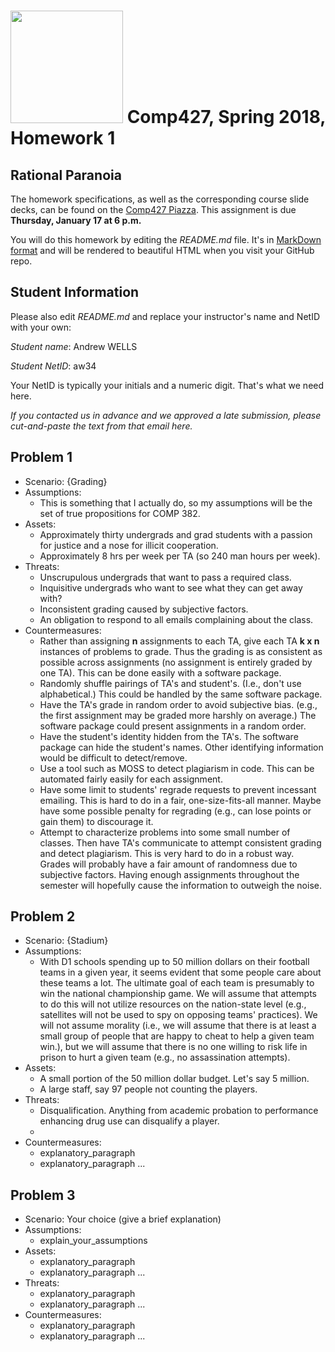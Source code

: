 # <img src="http://www.rice.edu/_images/rice-logo.jpg" width=180> Comp427, Spring 2018, Homework 1
## Rational Paranoia
The homework specifications, as well as the corresponding course slide decks,
can be found on the [Comp427 Piazza](https://piazza.com/class/jqifhp864b37ju).
This assignment is due **Thursday, January 17 at 6 p.m.**

You will do this homework by editing the _README.md_ file. It's in
[MarkDown format](https://guides.github.com/features/mastering-markdown/)
and will be rendered to beautiful HTML when you visit your GitHub repo.

## Student Information
Please also edit _README.md_ and replace your instructor's name and NetID with your own:

_Student name_: Andrew WELLS

_Student NetID_: aw34

Your NetID is typically your initials and a numeric digit. That's
what we need here.

_If you contacted us in advance and we approved a late submission,
please cut-and-paste the text from that email here._

## Problem 1
- Scenario: {Grading}
- Assumptions:
  - This is something that I actually do, so my assumptions will be the set of true propositions for COMP 382.
- Assets:
  - Approximately thirty undergrads and grad students with a passion for justice and a nose for illicit cooperation.
  - Approximately 8 hrs per week per TA (so 240 man hours per week).
- Threats:
  - Unscrupulous undergrads that want to pass a required class.
  - Inquisitive undergrads who want to see what they can get away with?
  - Inconsistent grading caused by subjective factors.
  - An obligation to respond to all emails complaining about the class.
- Countermeasures:
  - Rather than assigning **n** assignments to each TA, give each TA **k x n** instances of problems to grade. Thus the grading is as consistent as possible across assignments (no assignment is entirely graded by one TA). This can be done easily with a software package.
  - Randomly shuffle pairings of TA's and student's. (I.e., don't use alphabetical.) This could be handled by the same software package.
  - Have the TA's grade in random order to avoid subjective bias. (e.g., the first assignment may be graded more harshly on average.) The software package could present assignments in a random order.
  - Have the student's identity hidden from the TA's. The software package can hide the student's names. Other identifying information would be difficult to detect/remove.
  - Use a tool such as MOSS to detect plagiarism in code. This can be automated fairly easily for each assignment.
  - Have some limit to students' regrade requests to prevent incessant emailing. This is hard to do in a fair, one-size-fits-all manner. Maybe have some possible penalty for regrading (e.g., can lose points or gain them) to discourage it.
  - Attempt to characterize problems into some small number of classes. Then have TA's communicate to attempt consistent grading and detect plagiarism. This is very hard to do in a robust way. Grades will probably have a fair amount of randomness due to subjective factors. Having enough assignments throughout the semester will hopefully cause the information to outweigh the noise.

## Problem 2
- Scenario: {Stadium}
- Assumptions:
  - With D1 schools spending up to 50 million dollars on their football teams in a given year, it seems evident that some people care about these teams a lot. The ultimate goal of each team is presumably to win the national championship game. We will assume that attempts to do this will not utilize resources on the nation-state level (e.g., satellites will not be used to spy on opposing teams' practices). We will not assume morality (i.e., we will assume that there is at least a small group of people that are happy to cheat to help a given team win.), but we will assume that there is no one willing to risk life in prison to hurt a given team (e.g., no assassination attempts).
- Assets:
  - A small portion of the 50 million dollar budget. Let's say 5 million.
  - A large staff, say 97 people not counting the players.
- Threats:
  - Disqualification. Anything from academic probation to performance enhancing drug use can disqualify a player.
  - 
- Countermeasures:
  - explanatory_paragraph
  - explanatory_paragraph ...

## Problem 3
- Scenario: Your choice (give a brief explanation)
- Assumptions:
  - explain_your_assumptions
- Assets:
  - explanatory_paragraph
  - explanatory_paragraph ...
- Threats:
  - explanatory_paragraph 
  - explanatory_paragraph ...
- Countermeasures:
  - explanatory_paragraph
  - explanatory_paragraph ...

